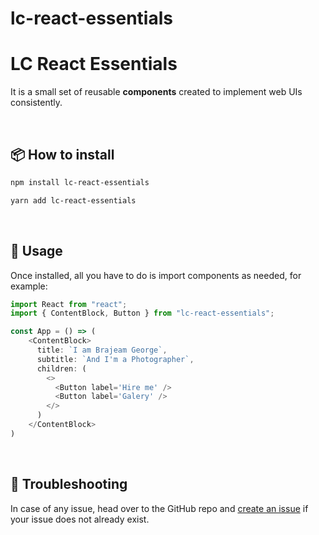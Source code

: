 # lc-react-essentials

# LC React Essentials

It is a small set of reusable **components** created  to implement web UIs consistently.

<br/>



## 📦 How to install

  <div id="npm" title="NPM"><div>

```sh
npm install lc-react-essentials
```

  </div></div>
  <div id="yarn" title="Yarn"><div>

```sh
yarn add lc-react-essentials
```

  </div></div>
<br/>




## 🚀 Usage

Once installed, all you have to do is import components as needed, for example:

```js
import React from "react";
import { ContentBlock, Button } from "lc-react-essentials";

const App = () => (
    <ContentBlock>
      title: `I am Brajeam George`,
      subtitle: `And I'm a Photographer`,
      children: (
        <>
          <Button label='Hire me' />
          <Button label='Galery' />
        </>
      )
    </ContentBlock>
)
```
<br/>


## 🔨 Troubleshooting
In case of any issue, head over to the GitHub repo and [create an issue](https://github.com/luciocabrera/lc-react-essentials/issues) if your issue does not already exist.
<br/>


